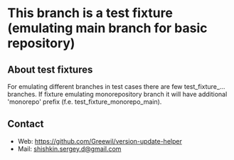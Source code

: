 # This branch is a test fixture (emulating main branch for basic repository)

## About test fixtures

For emulating different branches in test cases there are few test_fixture_... branches.
If fixture emulating monorepository branch it will have additional 'monorepo' prefix (f.e. test_fixture_monorepo_main).

## Contact

* Web: <https://github.com/Greewil/version-update-helper>
* Mail: <shishkin.sergey.d@gmail.com>

[LICENSE]: https://github.com/Greewil/version-update-helper/blob/main/LICENSE
